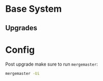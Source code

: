 # Base System

## Upgrades

# Config
Post upgrade make sure to run `mergemaster`:

```sh
mergemaster -Ui
```
